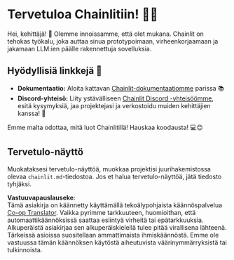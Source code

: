 <!--
CO_OP_TRANSLATOR_METADATA:
{
  "original_hash": "c49526c7abc56b0b5f1e835c1739f18e",
  "translation_date": "2025-07-12T13:54:38+00:00",
  "source_file": "11-mcp/code_samples/github-mcp/chainlit.md",
  "language_code": "fi"
}
-->
# Tervetuloa Chainlitiin! 🚀🤖

Hei, kehittäjä! 👋 Olemme innoissamme, että olet mukana. Chainlit on tehokas työkalu, joka auttaa sinua prototypoimaan, virheenkorjaamaan ja jakamaan LLM:ien päälle rakennettuja sovelluksia.

## Hyödyllisiä linkkejä 🔗

- **Dokumentaatio:** Aloita kattavan [Chainlit-dokumentaatiomme](https://docs.chainlit.io) parissa 📚  
- **Discord-yhteisö:** Liity ystävälliseen [Chainlit Discord -yhteisöömme](https://discord.gg/k73SQ3FyUh), esitä kysymyksiä, jaa projektejasi ja verkostoidu muiden kehittäjien kanssa! 💬

Emme malta odottaa, mitä luot Chainlitillä! Hauskaa koodausta! 💻😊

## Tervetulo-näyttö

Muokataksesi tervetulo-näyttöä, muokkaa projektisi juurihakemistossa olevaa `chainlit.md`-tiedostoa. Jos et halua tervetulo-näyttöä, jätä tiedosto tyhjäksi.

**Vastuuvapauslauseke**:  
Tämä asiakirja on käännetty käyttämällä tekoälypohjaista käännöspalvelua [Co-op Translator](https://github.com/Azure/co-op-translator). Vaikka pyrimme tarkkuuteen, huomioithan, että automaattikäännöksissä saattaa esiintyä virheitä tai epätarkkuuksia. Alkuperäistä asiakirjaa sen alkuperäiskielellä tulee pitää virallisena lähteenä. Tärkeissä asioissa suositellaan ammattimaista ihmiskäännöstä. Emme ole vastuussa tämän käännöksen käytöstä aiheutuvista väärinymmärryksistä tai tulkinnoista.